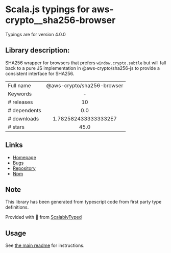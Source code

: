 
# Scala.js typings for aws-crypto__sha256-browser

Typings are for version 4.0.0

## Library description:
SHA256 wrapper for browsers that prefers `window.crypto.subtle` but will fall back to a pure JS implementation in @aws-crypto/sha256-js to provide a consistent interface for SHA256.

|                    |                 |
| ------------------ | :-------------: |
| Full name          | @aws-crypto/sha256-browser |
| Keywords           | - |
| # releases         | 10 |
| # dependents       | 0.0 |
| # downloads        | 1.7825824333333332E7 |
| # stars            | 45.0 |

## Links
- [Homepage](https://github.com/aws/aws-sdk-js-crypto-helpers/tree/master/packages/sha256-browser)
- [Bugs](https://github.com/aws/aws-sdk-js-crypto-helpers/issues)
- [Repository](https://github.com/aws/aws-sdk-js-crypto-helpers)
- [Npm](https://www.npmjs.com/package/%40aws-crypto%2Fsha256-browser)
    


## Note
This library has been generated from typescript code from first party type definitions.

Provided with :purple_heart: from [ScalablyTyped](https://github.com/oyvindberg/ScalablyTyped)

## Usage
See [the main readme](../../readme.md) for instructions.


